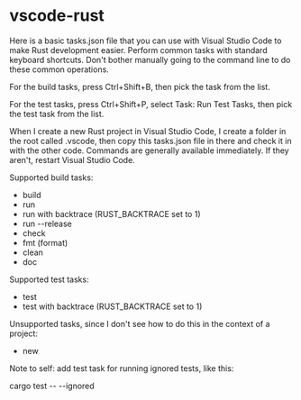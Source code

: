 # vscode-rust

Here is a basic tasks.json file that you can use with Visual Studio Code to make Rust development easier. Perform common tasks with standard keyboard shortcuts. Don't bother manually going to the command line to do these common operations.

For the build tasks, press Ctrl+Shift+B, then pick the task from the list.

For the test tasks, press Ctrl+Shift+P, select Task: Run Test Tasks, then pick the test task from the list.

When I create a new Rust project in Visual Studio Code, I create a folder in the root called .vscode, then copy this tasks.json file in there and check it in with the other code. Commands are generally available immediately. If they aren't, restart Visual Studio Code.

Supported build tasks:
- build
- run
- run with backtrace (RUST_BACKTRACE set to 1)
- run --release
- check
- fmt (format)
- clean
- doc

Supported test tasks:
- test
- test with backtrace (RUST_BACKTRACE set to 1)

Unsupported tasks, since I don't see how to do this in the context of a project:
- new

Note to self: add test task for running ignored tests, like this:

cargo test -- --ignored
